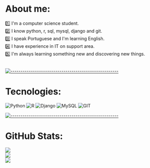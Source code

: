 # About me:
:one: I'm a computer science student.<br/>
:two: I know python, r, sql, mysql, django and git.<br/>
:three: I speak Portuguese and I'm learning English.<br/> 
:four: I have experience in IT on support area.<br/>
:five: I'm always learning something new and discovering new things.</a><br/><br>

[![-----------------------------------------------------](
https://raw.githubusercontent.com/andreasbm/readme/master/assets/lines/aqua.png)](https://github.com/BaseMax?tab=repositories)

# Tecnologies:
![Python](https://img.shields.io/badge/python-3670A0?style=for-the-badge&logo=python&logoColor=ffdd54) 
![R](https://img.shields.io/badge/r-%23276DC3.svg?style=for-the-badge&logo=r&logoColor=white) 
![Django](https://img.shields.io/badge/django-%23092E20.svg?style=for-the-badge&logo=django&logoColor=white) 
![MySQL](https://img.shields.io/badge/mysql-%2300f.svg?style=for-the-badge&logo=mysql&logoColor=white)
![GIT](https://img.shields.io/badge/GIT-E44C30?style=for-the-badge&logo=git&logoColor=white)<br>

[![-----------------------------------------------------](
https://raw.githubusercontent.com/andreasbm/readme/master/assets/lines/aqua.png)](https://github.com/BaseMax?tab=repositories)<br>

# GitHub Stats:
![](https://github-readme-stats.vercel.app/api?username=codinghemp&theme=great-gatsby&hide_border=false&include_all_commits=true&count_private=true)<br/>
![](https://github-readme-streak-stats.herokuapp.com/?user=codinghemp&theme=great-gatsby&hide_border=false)<br/>
![](https://github-readme-stats.vercel.app/api/top-langs/?username=codinghemp&theme=great-gatsby&hide_border=false&include_all_commits=true&count_private=true&layout=compact)
<!-- Proudly created with GPRM ( https://gprm.itsvg.in ) -->
